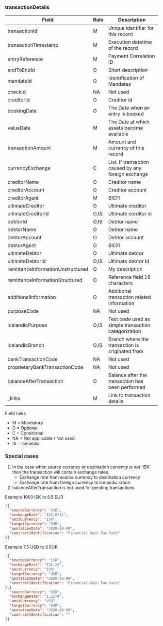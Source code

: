 ### transactionDetails

| Field                             | Rule  | Description                                               |
| --------------------------------- | ----- | --------------------------------------------------------- |
| transactionId	                    | M     | Unique identifier for this record                         |
| transactionTimestamp              | M     | Execution datetime of the record                          |
| entryReference                    | M     | Payment Correlation ID                                    |
| endToEndId                        | O     | Short description                                         |
| mandateId                         | O     | Identification of Mandates                                |
| checkId                           | NA    | Not used                                                  |
| creditorId                        | O     | Creditor id                                               |
| bookingDate                       | O     | The Date when an entry is booked                          |
| valueDate                         | M     | The Date at which assets become available                 |
| transactionAmount                 | M     | Amount and currency of this record                        |
| currencyExchange                  | C     | List. If transaction caused by any foreign exchange       |
| creditorName                      | O     | Creditor name                                             |
| creditorAccount                   | O     | Creditor account                                          |
| creditorAgent                     | M     | BICFI                                                     |
| ultimateCreditor                  | O     | Ultimate creditor                                         |
| ultimateCreditorId                | O,IS  | Ultimate creditor id                                      |
| debtorId                          | O,IS  | Debtor name                                               |
| debtorName                        | O     | Debtor name                                               |
| debtorAccount                     | O     | Debtor account                                            |
| debtorAgent                       | O     | BICFI                                                     |
| ultimateDebtor                    | O     | Ultimate debtor                                           |
| ultimateDebtorId                  | O,IS  | Ultimate debtor Id                                        |
| remittanceInformationUnstructured | O     | My description                                            |
| remittanceInformationStructured   | O     | Reference field 16 characters                             |
| additionalInformation             | O     | Additional transaction related information                |
| purposeCode                       | NA    | Not used                                                  |
| icelandicPurpose                  | O,IS  | Text code used as simple transaction categorization       |
| icelandicBranch                   | O,IS  | Branch where the transaction is originated from           |
| bankTransactionCode               | NA    | Not used                                                  |
| proprietaryBankTransactionCode    | NA    | Not used                                                  |
| balanceAfterTransaction           | O     | Balance after the transaction has been performed          |
| _links                            | M     | Link to transaction details                               |

Field rules
* M = Mandatory
* O = Optional
* C = Conditional
* NA = Not applicable / Not used
* IS = Icelandic 

### Special cases

1. In the case when source currency or destination currency is not 'ISK' then the transaction will contain
exchange rates.
    * Exchange rate from source currency to destination currency
    * Exchange rate from foreign currency to Icelandic krona
2. balanceAfterTransaction is not used for pending transactions
    
Example 1000 ISK to 6.5 EUR
```json
[{
  "sourceCurrency": "ISK",
  "exchangeRate": "152.0731",
  "unitCurrency": "ISK",
  "targetCurrency": "EUR",
  "quotationDate": "2020-06-09",
  "contractIdentification": "Financial Gain Tax Rate"
}]
```

Example 7.5 USD to 6 EUR
```json
[{
  "sourceCurrency": "ISK",
  "exchangeRate": "132.28",
  "unitCurrency": "ISK",
  "targetCurrency": "USD",
  "quotationDate": "2020-06-09",
  "contractIdentification": "Financial Gain Tax Rate"
},{
  "sourceCurrency": "USD",
  "exchangeRate": "1.1274",
  "unitCurrency": "USD",
  "targetCurrency": "EUR",
  "quotationDate": "2020-06-09",
  "contractIdentification": ""
}]
```

    